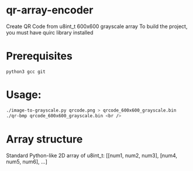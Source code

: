 # qr-array-encoder
Create QR Code from u8int_t 600x600 grayscale array 
To build the project, you must have quirc library installed

# Prerequisites
```
python3 gcc git
```

# Usage:
```bash
./image-to-grayscale.py qrcode.png > qrcode_600x600_grayscale.bin
./qr-bmp qrcode_600x600_grayscale.bin <br />
```

# Array structure
Standard Python-like 2D array of u8int_t: [[num1, num2, num3], [num4, num5, num6], ...]
